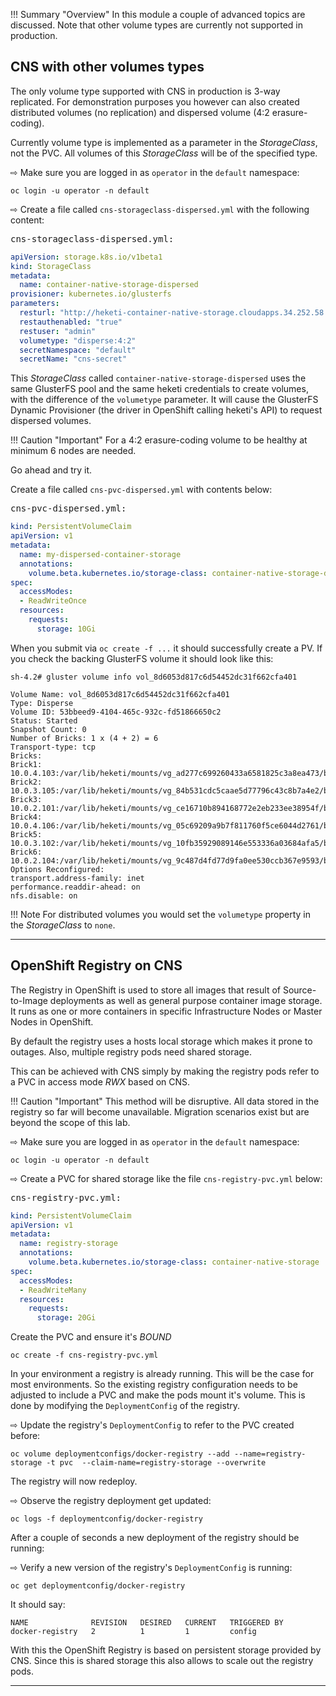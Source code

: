 !!! Summary "Overview"
    In this module a couple of advanced topics are discussed. Note that other volume types are currently not supported in production.

CNS with other volumes types
----------------------------

The only volume type supported with CNS in production is 3-way replicated.
For demonstration purposes you however can also created distributed volumes (no replication) and dispersed volume (4:2 erasure-coding).

Currently volume type is implemented as a parameter in the *StorageClass*, not the PVC. All volumes of this *StorageClass* will be of the specified type.

&#8680; Make sure you are logged in as `operator` in the `default` namespace:

    oc login -u operator -n default

&#8680; Create a file called `cns-storageclass-dispersed.yml` with the following content:

<kbd>cns-storageclass-dispersed.yml:</kbd>

```yaml
apiVersion: storage.k8s.io/v1beta1
kind: StorageClass
metadata:
  name: container-native-storage-dispersed
provisioner: kubernetes.io/glusterfs
parameters:
  resturl: "http://heketi-container-native-storage.cloudapps.34.252.58.209.nip.io"
  restauthenabled: "true"
  restuser: "admin"
  volumetype: "disperse:4:2"
  secretNamespace: "default"
  secretName: "cns-secret"
```

This *StorageClass* called `container-native-storage-dispersed` uses the same GlusterFS pool and the same heketi credentials to create volumes, with the difference of the `volumetype` parameter. It will cause the GlusterFS Dynamic Provisioner (the driver in OpenShift calling heketi's API) to request dispersed volumes.

!!! Caution "Important"
    For a 4:2 erasure-coding volume to be healthy at minimum 6 nodes are needed.

Go ahead and try it.

Create a file called `cns-pvc-dispersed.yml` with contents below:

<kbd>cns-pvc-dispersed.yml:</kbd>

```yaml
kind: PersistentVolumeClaim
apiVersion: v1
metadata:
  name: my-dispersed-container-storage
  annotations:
    volume.beta.kubernetes.io/storage-class: container-native-storage-dispersed
spec:
  accessModes:
  - ReadWriteOnce
  resources:
    requests:
      storage: 10Gi
```

When you submit via `oc create -f ...` it should successfully create a PV. If you check the backing GlusterFS volume it should look like this:

```
sh-4.2# gluster volume info vol_8d6053d817c6d54452dc31f662cfa401

Volume Name: vol_8d6053d817c6d54452dc31f662cfa401
Type: Disperse
Volume ID: 53bbeed9-4104-465c-932c-fd51866650c2
Status: Started
Snapshot Count: 0
Number of Bricks: 1 x (4 + 2) = 6
Transport-type: tcp
Bricks:
Brick1: 10.0.4.103:/var/lib/heketi/mounts/vg_ad277c699260433a6581825c3a8ea473/brick_2f2ead6e4155bf9d9f22ece3907acc34/brick
Brick2: 10.0.3.105:/var/lib/heketi/mounts/vg_84b531cdc5caae5d77796c43c8b7a4e2/brick_015564bbb1f050ba0f9333f313acd038/brick
Brick3: 10.0.2.101:/var/lib/heketi/mounts/vg_ce16710b894168772e2eb233ee38954f/brick_b5465eb7d31637e11e71ecd55c9569d4/brick
Brick4: 10.0.4.106:/var/lib/heketi/mounts/vg_05c69209a9b7f811760f5ce6044d2761/brick_cfe699588b5e73f73751e34592d9bec8/brick
Brick5: 10.0.3.102:/var/lib/heketi/mounts/vg_10fb35929089146e553336a03684afa5/brick_04dee99af2ad858054c10da6292858ff/brick
Brick6: 10.0.2.104:/var/lib/heketi/mounts/vg_9c487d4fd77d9fa0ee530ccb367e9593/brick_e67015b2aa9522a10682508e23e2837d/brick
Options Reconfigured:
transport.address-family: inet
performance.readdir-ahead: on
nfs.disable: on
```

!!! Note
    For distributed volumes you would set the `volumetype` property in the *StorageClass* to `none`.

---

OpenShift Registry on CNS
-------------------------

The Registry in OpenShift is used to store all images that result of Source-to-Image deployments as well as general purpose container image storage.
It runs as one or more containers in specific Infrastructure Nodes or Master Nodes in OpenShift.

By default the registry uses a hosts local storage which makes it prone to outages. Also, multiple registry pods need shared storage.

This can be achieved with CNS simply by making the registry pods refer to a PVC in access mode *RWX* based on CNS.

!!! Caution "Important"
    This method will be disruptive. All data stored in the registry so far will become unavailable.
    Migration scenarios exist but are beyond the scope of this lab.

&#8680; Make sure you are logged in as `operator` in the `default` namespace:

    oc login -u operator -n default

&#8680; Create a PVC for shared storage like the file `cns-registry-pvc.yml` below:

<kbd>cns-registry-pvc.yml:</kbd>
```yaml
kind: PersistentVolumeClaim
apiVersion: v1
metadata:
  name: registry-storage
  annotations:
    volume.beta.kubernetes.io/storage-class: container-native-storage
spec:
  accessModes:
  - ReadWriteMany
  resources:
    requests:
      storage: 20Gi
```

Create the PVC and ensure it's *BOUND*

    oc create -f cns-registry-pvc.yml

In your environment a registry is already running. This will be the case for most environments. So the existing registry configuration needs to be adjusted to include a PVC and make the pods mount it's volume.
This is done by modifying the `DeploymentConfig` of the registry.

&#8680; Update the registry's `DeploymentConfig` to refer to the PVC created before:

    oc volume deploymentconfigs/docker-registry --add --name=registry-storage -t pvc  --claim-name=registry-storage --overwrite

The registry will now redeploy.

&#8680; Observe the registry deployment get updated:

    oc logs -f deploymentconfig/docker-registry

After a couple of seconds a new deployment of the registry should be running:

&#8680; Verify a new version of the registry's `DeploymentConfig` is running:

    oc get deploymentconfig/docker-registry

It should say:

    NAME              REVISION   DESIRED   CURRENT   TRIGGERED BY
    docker-registry   2          1         1         config

With this the OpenShift Registry is based on persistent storage provided by CNS. Since this is shared storage this also allows to scale out the registry pods.

---
